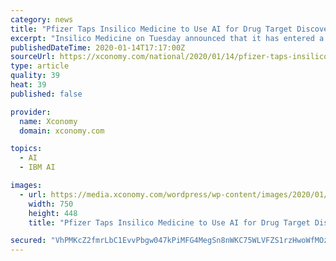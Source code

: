 ```yaml
---
category: news
title: "Pfizer Taps Insilico Medicine to Use AI for Drug Target Discovery"
excerpt: "Insilico Medicine on Tuesday announced that it has entered a research collaboration with Pfizer, which Insilico CEO Alex Zhavoronkov says has “one of the most advanced AI teams internally both in target identification ... Pfizer, not new to applying such advanced analytics, also has worked with IBM Watson and Concerto HealthAI."
publishedDateTime: 2020-01-14T17:17:00Z
sourceUrl: https://xconomy.com/national/2020/01/14/pfizer-taps-insilico-medicine-to-use-ai-for-drug-target-discovery/
type: article
quality: 39
heat: 39
published: false

provider:
  name: Xconomy
  domain: xconomy.com

topics:
  - AI
  - IBM AI

images:
  - url: https://media.xconomy.com/wordpress/wp-content/images/2020/01/14120922/iStock-648272290.jpg
    width: 750
    height: 448
    title: "Pfizer Taps Insilico Medicine to Use AI for Drug Target Discovery"

secured: "VhPMKcZ2fmrLbC1EvvPbgw047kPiMFG4MegSn8nWKC75WLVFZS1rzHwoWfMOz4OwCsc8aMXDRTckL1kaYwqZPgyEDUFBmLkfVMP+yINArC9jEdua7hI5hVxIudPRzrHd/f40XYCabz7kAOjLjd2VvMMRsuYk6rB9jWgagUUf/NIaith8meyLXXthEv8xvlLNXPCWCr6Gs6OriULhwOc/Ml7ejplqQUw34+Kytpv4CGFtKjYz6jpJHJKcKh2lJrPyjN0ahwP4oApKr7jML+QI2bJYO4NN91kRjiL9Bzs/60k=;YtodibfMVTyHGcVDpXOG3g=="
---
```


